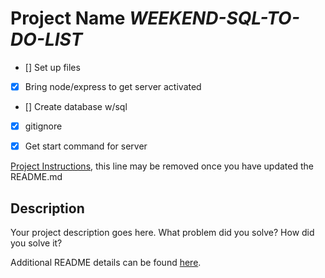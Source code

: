 # Project Name  ***WEEKEND-SQL-TO-DO-LIST***
- [] Set up files
- [X] Bring node/express to get server activated
- [] Create database w/sql
- [X] gitignore
- [X] Get start command for server



[Project Instructions](./INSTRUCTIONS.md), this line may be removed once you have updated the README.md

## Description

Your project description goes here. What problem did you solve? How did you solve it?

Additional README details can be found [here](https://github.com/PrimeAcademy/readme-template/blob/master/README.md).
